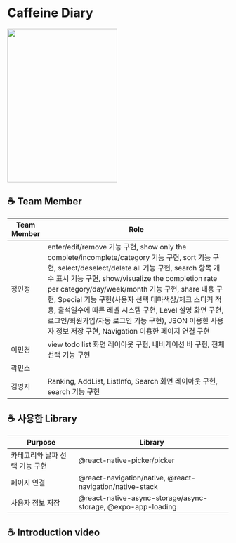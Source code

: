 # Caffeine Diary
<img src="https://user-images.githubusercontent.com/52921222/155350377-92003fde-a43b-4822-b6ac-79c35032c610.JPG" width="250" height="350"><br>
## ☕ Team Member
Team Member | Role
------------- | ---------------
정민정 | enter/edit/remove 기능 구현, show only the complete/incomplete/category 기능 구현, sort 기능 구현, select/deselect/delete all 기능 구현, search 항목 개수 표시 기능 구현, show/visualize the completion rate per category/day/week/month 기능 구현, share 내용 구현, Special 기능 구현(사용자 선택 테마색상/체크 스티커 적용, 출석일수에 따른 레벨 시스템 구현, Level 설명 화면 구현, 로그인/회원가입/자동 로그인 기능 구현), JSON 이용한 사용자 정보 저장 구현, Navigation 이용한 페이지 연결 구현
이민경 | view todo list 화면 레이아웃 구현, 내비게이션 바 구현, 전체 선택 기능 구현
곽민소 | 
김명지 | Ranking, AddList, ListInfo, Search 화면 레이아웃 구현,  search 기능 구현
## ☕ 사용한 Library
Purpose | Library
------------ | ----------------
카테고리와 날짜 선택 기능 구현 | @react-native-picker/picker 
페이지 연결 | @react-navigation/native, @react-navigation/native-stack 
사용자 정보 저장 | @react-native-async-storage/async-storage, @expo-app-loading 

## ☕ Introduction video


